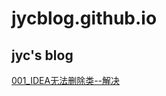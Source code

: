 # jycblog.github.io

## jyc's blog

[001_IDEA无法删除类--解决](https://jycblog.github.io/index/001_IDEA无法删除类--解决.html)